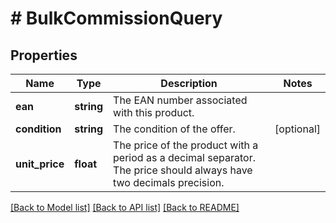 # # BulkCommissionQuery

## Properties

Name | Type | Description | Notes
------------ | ------------- | ------------- | -------------
**ean** | **string** | The EAN number associated with this product. |
**condition** | **string** | The condition of the offer. | [optional]
**unit_price** | **float** | The price of the product with a period as a decimal separator. The price should always have two decimals precision. |

[[Back to Model list]](../../README.md#models) [[Back to API list]](../../README.md#endpoints) [[Back to README]](../../README.md)

